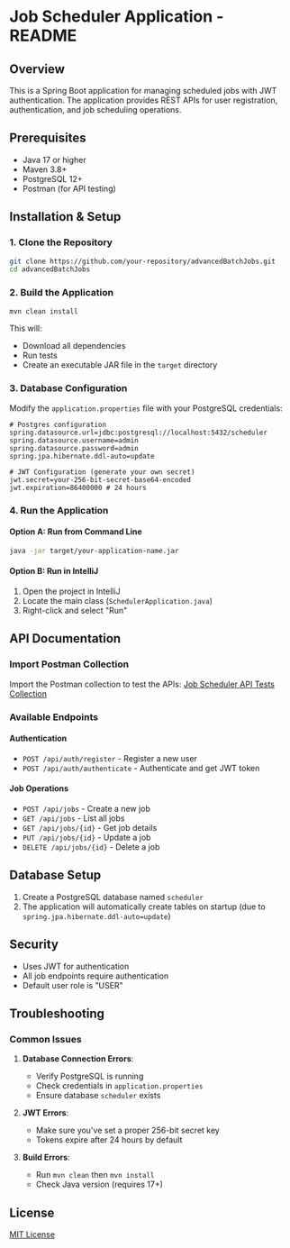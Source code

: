 # Job Scheduler Application - README

## Overview
This is a Spring Boot application for managing scheduled jobs with JWT authentication. The application provides REST APIs for user registration, authentication, and job scheduling operations.

## Prerequisites
- Java 17 or higher
- Maven 3.8+
- PostgreSQL 12+
- Postman (for API testing)

## Installation & Setup

### 1. Clone the Repository
```bash
git clone https://github.com/your-repository/advancedBatchJobs.git
cd advancedBatchJobs
```

### 2. Build the Application
```bash
mvn clean install
```
This will:
- Download all dependencies
- Run tests
- Create an executable JAR file in the `target` directory

### 3. Database Configuration
Modify the `application.properties` file with your PostgreSQL credentials:

```properties
# Postgres configuration
spring.datasource.url=jdbc:postgresql://localhost:5432/scheduler
spring.datasource.username=admin
spring.datasource.password=admin
spring.jpa.hibernate.ddl-auto=update

# JWT Configuration (generate your own secret)
jwt.secret=your-256-bit-secret-base64-encoded
jwt.expiration=86400000 # 24 hours
```

### 4. Run the Application

#### Option A: Run from Command Line
```bash
java -jar target/your-application-name.jar
```

#### Option B: Run in IntelliJ
1. Open the project in IntelliJ
2. Locate the main class (`SchedulerApplication.java`)
3. Right-click and select "Run"

## API Documentation

### Import Postman Collection
Import the Postman collection to test the APIs:
[Job Scheduler API Tests Collection](https://github.com/MoetazAissaoui/advancedBatchJobs/blob/main/Job%20Scheduler%20API%20Tests.postman_collection.json)

### Available Endpoints

#### Authentication
- `POST /api/auth/register` - Register a new user
- `POST /api/auth/authenticate` - Authenticate and get JWT token

#### Job Operations
- `POST /api/jobs` - Create a new job
- `GET /api/jobs` - List all jobs
- `GET /api/jobs/{id}` - Get job details
- `PUT /api/jobs/{id}` - Update a job
- `DELETE /api/jobs/{id}` - Delete a job

## Database Setup
1. Create a PostgreSQL database named `scheduler`
2. The application will automatically create tables on startup (due to `spring.jpa.hibernate.ddl-auto=update`)

## Security
- Uses JWT for authentication
- All job endpoints require authentication
- Default user role is "USER"

## Troubleshooting

### Common Issues
1. **Database Connection Errors**:
    - Verify PostgreSQL is running
    - Check credentials in `application.properties`
    - Ensure database `scheduler` exists

2. **JWT Errors**:
    - Make sure you've set a proper 256-bit secret key
    - Tokens expire after 24 hours by default

3. **Build Errors**:
    - Run `mvn clean` then `mvn install`
    - Check Java version (requires 17+)

## License
[MIT License](LICENSE)